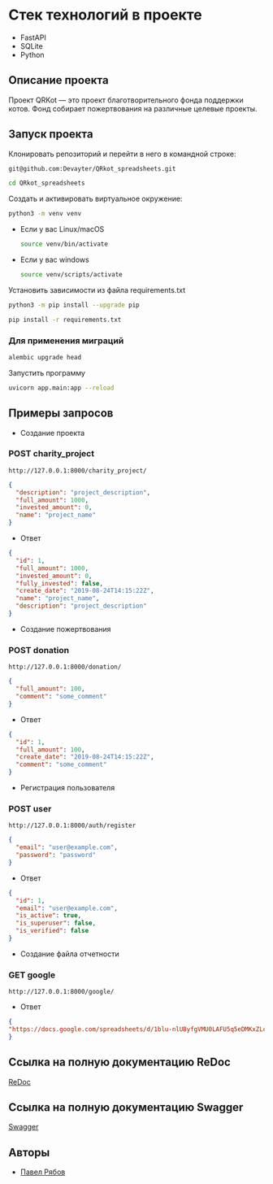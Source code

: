 # Стек технологий в проекте

* FastAPI
* SQLite
* Python

## Описание проекта

Проект QRKot — это проект благотворительного фонда поддержки котов. Фонд собирает пожертвования на различные целевые проекты.

## Запуск проекта

Клонировать репозиторий и перейти в него в командной строке:

```bash
git@github.com:Devayter/QRkot_spreadsheets.git
```

```bash
cd QRkot_spreadsheets
```

Cоздать и активировать виртуальное окружение:

```bash
python3 -m venv venv
```

* Если у вас Linux/macOS

    ```bash
    source venv/bin/activate
    ```

* Если у вас windows

    ```bash
    source venv/scripts/activate
    ```

Установить зависимости из файла requirements.txt

```bash
python3 -m pip install --upgrade pip
```

```bash
pip install -r requirements.txt
```

### Для применения миграций

```bash
alembic upgrade head
```

Запустить программу

```bash
uvicorn app.main:app --reload
```

## Примеры запросов

* Создание проекта

### POST charity_project

```url
http://127.0.0.1:8000/charity_project/
```

```json
{
  "description": "project_description",
  "full_amount": 1000,
  "invested_amount": 0,
  "name": "project_name"
}
```

* Ответ

```json
{
  "id": 1,
  "full_amount": 1000,
  "invested_amount": 0,
  "fully_invested": false,
  "create_date": "2019-08-24T14:15:22Z",
  "name": "project_name",
  "description": "project_description"
}
```

* Создание пожертвования

### POST donation

```url
http://127.0.0.1:8000/donation/
```

```json
{
  "full_amount": 100,
  "comment": "some_comment"
}
```

* Ответ

```json
{
  "id": 1,
  "full_amount": 100,
  "create_date": "2019-08-24T14:15:22Z",
  "comment": "some_comment"
}
```

* Регистрация пользователя

### POST user

```url
http://127.0.0.1:8000/auth/register
```

```json
{
  "email": "user@example.com",
  "password": "password"
}
```

* Ответ

```json
{
  "id": 1,
  "email": "user@example.com",
  "is_active": true,
  "is_superuser": false,
  "is_verified": false
}
```

* Создание файла отчетности

### GET google

```url
http://127.0.0.1:8000/google/
```

* Ответ

```json
{
"https://docs.google.com/spreadsheets/d/1blu-nlUByfgVMU0LAFU5q5eDMKxZLc3dAo2zWqQoMMw/edit"
}
```

## Ссылка на полную документацию ReDoc

[ReDoc](http://127.0.0.1:8000/redoc)

## Ссылка на полную документацию Swagger

[Swagger](http://127.0.0.1:8000/docs)

## Авторы

* [Павел Рябов](https://github.com/Devayter/)
